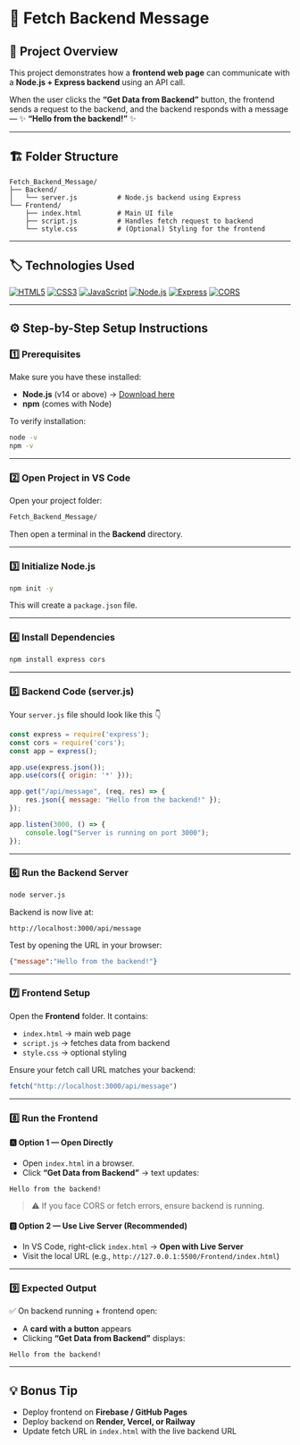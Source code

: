# 🚀 Fetch Backend Message

## 🧩 Project Overview

This project demonstrates how a **frontend web page** can communicate with a **Node.js + Express backend** using an API call.

When the user clicks the **“Get Data from Backend”** button, the frontend sends a request to the backend, and the backend responds with a message —
✨ **“Hello from the backend!”** ✨

---

## 🏗️ Folder Structure

```
Fetch_Backend_Message/
├── Backend/
│   └── server.js          # Node.js backend using Express
└── Frontend/
    ├── index.html         # Main UI file
    ├── script.js          # Handles fetch request to backend
    └── style.css          # (Optional) Styling for the frontend
```

---

## 🏷️ Technologies Used

[![HTML5](https://img.shields.io/badge/HTML5-E34F26?style=for-the-badge\&logo=html5\&logoColor=white)](https://developer.mozilla.org/en-US/docs/Web/HTML)
[![CSS3](https://img.shields.io/badge/CSS3-1572B6?style=for-the-badge\&logo=css3\&logoColor=white)](https://developer.mozilla.org/en-US/docs/Web/CSS)
[![JavaScript](https://img.shields.io/badge/JavaScript-F7DF1E?style=for-the-badge\&logo=javascript\&logoColor=black)](https://developer.mozilla.org/en-US/docs/Web/JavaScript)
[![Node.js](https://img.shields.io/badge/Node.js-339933?style=for-the-badge\&logo=node.js\&logoColor=white)](https://nodejs.org/)
[![Express](https://img.shields.io/badge/Express-000000?style=for-the-badge\&logo=express\&logoColor=white)](https://expressjs.com/)
[![CORS](https://img.shields.io/badge/CORS-FF6F61?style=for-the-badge)](https://developer.mozilla.org/en-US/docs/Web/HTTP/CORS)

---

## ⚙️ Step-by-Step Setup Instructions

### 1️⃣ Prerequisites

Make sure you have these installed:

* **Node.js** (v14 or above) → [Download here](https://nodejs.org/)
* **npm** (comes with Node)

To verify installation:

```bash
node -v
npm -v
```

---

### 2️⃣ Open Project in VS Code

Open your project folder:

```bash
Fetch_Backend_Message/
```

Then open a terminal in the **Backend** directory.

---

### 3️⃣ Initialize Node.js

```bash
npm init -y
```

This will create a `package.json` file.

---

### 4️⃣ Install Dependencies

```bash
npm install express cors
```

---

### 5️⃣ Backend Code (server.js)

Your `server.js` file should look like this 👇

```js
const express = require('express');
const cors = require('cors');
const app = express();

app.use(express.json());
app.use(cors({ origin: '*' }));

app.get("/api/message", (req, res) => {
    res.json({ message: "Hello from the backend!" });
});

app.listen(3000, () => {
    console.log("Server is running on port 3000");
});
```

---

### 6️⃣ Run the Backend Server

```bash
node server.js
```

Backend is now live at:

```
http://localhost:3000/api/message
```

Test by opening the URL in your browser:

```json
{"message":"Hello from the backend!"}
```

---

### 7️⃣ Frontend Setup

Open the **Frontend** folder.
It contains:

* `index.html` → main web page
* `script.js` → fetches data from backend
* `style.css` → optional styling

Ensure your fetch call URL matches your backend:

```js
fetch("http://localhost:3000/api/message")
```

---

### 8️⃣ Run the Frontend

#### 🅰️ Option 1 — Open Directly

* Open `index.html` in a browser.
* Click **“Get Data from Backend”** → text updates:

```
Hello from the backend!
```

> ⚠️ If you face CORS or fetch errors, ensure backend is running.

#### 🅱️ Option 2 — Use Live Server (Recommended)

* In VS Code, right-click `index.html` → **Open with Live Server**
* Visit the local URL (e.g., `http://127.0.0.1:5500/Frontend/index.html`)

---

### 9️⃣ Expected Output

✅ On backend running + frontend open:

* A **card with a button** appears
* Clicking **“Get Data from Backend”** displays:

```
Hello from the backend!
```

---

## 💡 Bonus Tip

* Deploy frontend on **Firebase / GitHub Pages**
* Deploy backend on **Render, Vercel, or Railway**
* Update fetch URL in `index.html` with the live backend URL
